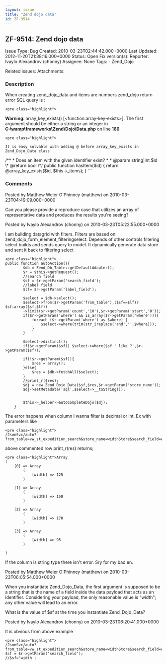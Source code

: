 ```yaml
---
layout: issue
title: "Zend dojo data"
id: ZF-9514
---
```


ZF-9514: Zend dojo data
-----------------------

 Issue Type: Bug Created: 2010-03-23T02:44:42.000+0000 Last Updated: 2012-11-20T21:38:16.000+0000 Status: Open Fix version(s): 
 Reporter:  Ivaylo Alexandrov (chonny)  Assignee:  None  Tags: - Zend\_Dojo
 
 Related issues: 
 Attachments: 
### Description

When creating zend\_dojo\_data and items are numbers zend\_dojo return error SQL query is :

 
    <pre class="highlight">
    


  
**Warning**: array\_key\_exists() [<function.array-key-exists>]: The first argument should be either a string or an integer in **C:\\wamp\\frameworks\\Zend\\Dojo\\Data.php** on line **166**

 
    <pre class="highlight">
    
    It is easy solvable with adding @ before array_key_exists in Zend_Dojo_Data class


/\*\* \* Does an item with the given identifier exist? \* \* @param string|int $id \* @return bool \*/ public function hasItem($id) { return @array\_key\_exists($id, $this->\_items); } ```

 

 

### Comments

Posted by Matthew Weier O'Phinney (matthew) on 2010-03-23T04:49:09.000+0000

Can you please provide a reproduce case that utilizes an array of representative data and produces the results you're seeing?

 

 

Posted by Ivaylo Alexandrov (chonny) on 2010-03-23T05:22:55.000+0000

I am building datagrid with filters. Filters are based on zend\_dojo\_form\_element\_filteringselect. Depends of other controls filtering select builds and sends query to model. It dynamically generate data store and sent it back to filtering select

 
    <pre class="highlight">
    public function autoAction(){
            $db = Zend_Db_Table::getDefaultAdapter();
            $r = $this->getRequest();
            //search field
            $sf = $r->getParam('search_field');
            //label field
            $lf= $r->getParam('label_field');
            
            $select = $db->select();
            $select->from($r->getParam('from_table'),($sf==$lf)?$sf:array($sf,$lf))
            ->limit($r->getParam('count','10'),$r->getParam('start','0'));
            if($r->getParam('where') && is_array($r->getParam('where'))){
                foreach ($r->getParam('where') as $where) {
                    $select->where(trim(str_ireplace('and','',$where)));
                }
            }
            
            $select->distinct();
            if($r->getParam($sf)) $select->where($sf.' like ?',$r->getParam($sf));
    
            if(!$r->getParam($sf)){
                $res = array();
            }else{
                $res = $db->fetchAll($select);
            }
            //print_r($res);
            $dj = new Zend_Dojo_Data($sf,$res,$r->getParam('store_name'));
            $dj->setMetadata('sql',$select->__toString());
            
    
            $this->_helper->autoCompleteDojo($dj);
        }


The error happens when column I wanna filter is decimal or int. Ex with parameters like

 
    <pre class="highlight">
    /JsonSvc/auto?from_table=vw_st_expedition_search&store_name=widthStore&search_field=width&label_field=width&width=%25&start=0&count=15


above commented row print\_r(res) returns;

 
    <pre class="highlight">Array
    (
        [0] => Array
            (
                [width] => 125
            )
     
        [1] => Array
            (
                [width] => 150
            )
     
        [2] => Array
            (
                [width] => 170
            )
     
        [3] => Array
            (
                [width] => 95
            )
     
    )

If the column is string type there isn't error. Sry for my bad en.

 

 

Posted by Matthew Weier O'Phinney (matthew) on 2010-03-23T06:05:54.000+0000

When you instantiate Zend\_Dojo\_Data, the first argument is supposed to be a string that is the name of a field inside the data payload that acts as an identifier. Considering your payload, the only reasonable value is "width"; any other value will lead to an error.

What is the value of $sf at the time you instantiate Zend\_Dojo\_Data?

 

 

Posted by Ivaylo Alexandrov (chonny) on 2010-03-23T06:20:41.000+0000

It is obvious from above example

 
    <pre class="highlight">
    /JsonSvc/auto?from_table=vw_st_expedition_search&store_name=widthStore&search_field=width&label_field=width&width=%25&start=0&count=15
    $sf = $r->getParam('search_field');
    //$sf='width';


 

 